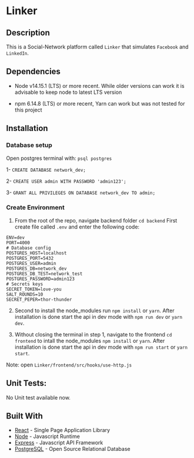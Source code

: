# Linker

## Description

This is a Social-Network platform called `Linker` that simulates `Facebook` and `LinkedIn`.

## Dependencies

- Node v14.15.1 (LTS) or more recent. While older versions can work it is advisable to keep node to latest LTS version

- npm 6.14.8 (LTS) or more recent, Yarn can work but was not tested for this project

## Installation

### Database setup

Open postgres terminal with: `psql postgres`

1- `CREATE DATABASE network_dev;`

2- `CREATE USER admin WITH PASSWORD 'admin123';`

3- `GRANT ALL PRIVILEGES ON DATABASE network_dev TO admin;`

### Create Environment

1. From the root of the repo, navigate backend folder `cd backend` First create file called `.env` and enter the following code:

```
ENV=dev
PORT=4000
# Database config
POSTGRES_HOST=localhost
POSTGRES_PORT=5432
POSTGRES_USER=admin
POSTGRES_DB=network_dev
POSTGRES_DB_TEST=network_test
POSTGRES_PASSWORD=admin123
# Secrets keys
SECRET_TOKEN=love-you
SALT_ROUNDS=10
SECRET_PEPER=thor-thunder
```

2. Second to install the node_modules run `npm install` or `yarn`. After installation is done start the api in dev mode with `npm run dev` or `yarn dev`.

3. Without closing the terminal in step 1, navigate to the frontend `cd frontend` to intall the node_modules `npm install` or `yarn`. After installation is done start the api in dev mode with `npm run start` or `yarn start`.

Note: open `Linker/frontend/src/hooks/use-http.js`

## Unit Tests:

No Unit test available now.

## Built With

- [React](https://reactjs.org/) - Single Page Application Library
- [Node](https://nodejs.org) - Javascript Runtime
- [Express](https://expressjs.com/) - Javascript API Framework
- [PostgreSQL](https://www.postgresql.org/) - Open Source Relational Database
